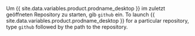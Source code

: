 Um {{ site.data.variables.product.prodname_desktop }} im zuletzt geöffneten Repository zu starten, gib `github` ein. To launch {{ site.data.variables.product.prodname_desktop }} for a particular repository, type `github` followed by the path to the repository.
